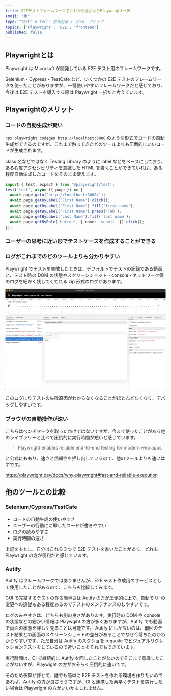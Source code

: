 ```yaml
---
title: E2Eテストフレームワークをこれから選ぶならPlaywright一択
emoji: "📚"
type: "tech" # tech: 技術記事 / idea: アイデア
topics: ['Playwright', 'E2E', 'frontend']
published: false
---
```


## Playwrightとは

Playwright は Microsoft が開発している E2E テスト用のフレームワークです。

Selenium・Cypress・TestCafe など、いくつかの E2E テストのフレームワークを使ったことがありますが、一番使いやすいフレームワークだと感じており、今後は E2E テストを導入する際は Playwright 一択だと考えています。


## Playwrightのメリット

### コードの自動生成が賢い

`npx playwright codegen http://localhost:3000` のような形式でコードの自動生成ができるのですが、これまで触ってきたどのツールよりも圧倒的にいいコードが生成されます。

class 名などではなく Testing Library のように label などをベースにしており、ある程度アクセシビリティを意識した HTML を書くことができていれば、ある程度自動生成したコードをそのまま使えます。

```typescript
import { test, expect } from '@playwright/test';
test('test', async ({ page }) => {
  await page.goto('http://localhost:3000/');
  await page.getByLabel('First Name').click();
  await page.getByLabel('First Name').fill('first name');
  await page.getByLabel('First Name').press('Tab');
  await page.getByLabel('Last Name').fill('last name');
  await page.getByRole('button', { name: 'submit' }).click();
});
```

### ユーザーの思考に近い形でテストケースを作成することができる

### ログがこれまでのどのツールよりも分かりやすい

Playwright でテストを失敗したときは、デフォルトでテストの記録である動画と、テスト時の DOM の状態やスクリーンショット・console・ネットワーク等のログを細かく残してくてれる zip 形式のログがあります。

![](/images/playwright/trace.png)


このログにりテストの失敗原因がわからなくなることがほとんどなくなり、デバッグしやすいです。


### ブラウザの自動操作が速い

こちらはベンチマークを取ったわけではないですが、今まで使ったことがある他のライブラリーと比べて圧倒的に実行時間が短いと感じています。

> Playwright enables reliable end-to-end testing for modern web apps.`

と公式にもあり、速さと信頼性を押し出しているので、他のツールよりも速いはずです。

https://playwright.dev/docs/why-playwright#fast-and-reliable-execution

## 他のツールとの比較

### Selenium/Cypress/TestCafe

- コードの自動生成の使いやすさ
- ユーザーの行動にに即したコードが書きやすい
- ログの読みやすさ
- 実行時間の速さ

上記をもとに、自分はこれら３つで E2E テストを書いたことがあり、どれも Playwright の方が便利だと感じています。

### Autify

Autify はフレームワークではありませんが、E2E テスト作成用のサービスとして使用したことがあるので、こちらも比較してみます。

GUI で完結するテストの作る簡単さは Autify の方が圧倒的に上で、自動で UI の変更への追従もある程度あるのでテストのメンテナンスのしやすいです。

ログのみやすさは、どちらも別の良さがあります。実行時の DOM や console の状態などの細かい情報は Playwgiht の方が多くありますが、Autify でも動画で画面の状態を詳しく見ることは可能です。
Autify にしかないのは、前回のテスト結果との画面のスクリーンショットの差分があることでなぜ今落ちたのかわかりやすいです、ただ自分は Autify のスクショを regsuite でビジュアルリグレッションテストをしているので近いことをそれでもできています。

実行時間は、CI で継続的に Autify を回したことがないのでそこまで意識したことがないすが、Playwight の方がおそらく圧倒的に速いです。

そのため予算が許せて、誰でも簡単に E2E テストを作れる環境を作りたいのであれば、Autify の方が良さそうですが、CI と連携した素早くテストを実行したい場合は Playwright の方がいいかもしれません。
